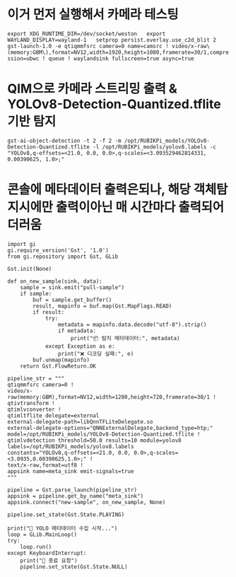 # 이거 먼저 실행해서 카메라 테스팅
`
export XDG_RUNTIME_DIR=/dev/socket/weston  
export WAYLAND_DISPLAY=wayland-1  
setprop persist.overlay.use_c2d_blit 2  
gst-launch-1.0 -e qtiqmmfsrc camera=0 name=camsrc ! video/x-raw\(memory:GBM\),format=NV12,width=1920,height=1080,framerate=30/1,compression=ubwc ! queue ! waylandsink fullscreen=true async=true
`

# QIM으로 카메라 스트리밍 출력 & YOLOv8-Detection-Quantized.tflite기반 탐지
`
 gst-ai-object-detection -t 2 -f 2 -m /opt/RUBIKPi_models/YOLOv8-Detection-Quantized.tflite -l /opt/RUBIKPi_models/yolov8.labels -c "YOLOv8,q-offsets=<21.0, 0.0, 0.0>,q-scales=<3.093529462814331, 0.00390625, 1.0>;"
`

# 콘솔에 메타데이터 출력은되나, 해당 객체탐지시에만 출력이아닌 매 시간마다 출력되어 더러움
```
import gi
gi.require_version('Gst', '1.0')
from gi.repository import Gst, GLib

Gst.init(None)

def on_new_sample(sink, data):
    sample = sink.emit("pull-sample")
    if sample:
        buf = sample.get_buffer()
        result, mapinfo = buf.map(Gst.MapFlags.READ)
        if result:
            try:
                metadata = mapinfo.data.decode("utf-8").strip()
                if metadata:
                    print("📦 탐지 메타데이터:", metadata)
            except Exception as e:
                print("❌ 디코딩 실패:", e)
        buf.unmap(mapinfo)
    return Gst.FlowReturn.OK

pipeline_str = """
qtiqmmfsrc camera=0 !
video/x-raw(memory:GBM),format=NV12,width=1280,height=720,framerate=30/1 !
qtivtransform !
qtimlvconverter !
qtimltflite delegate=external
external-delegate-path=libQnnTFLiteDelegate.so
external-delegate-options="QNNExternalDelegate,backend_type=htp;"
model=/opt/RUBIKPi_models/YOLOv8-Detection-Quantized.tflite !
qtimlvdetection threshold=50.0 results=10 module=yolov8
labels=/opt/RUBIKPi_models/yolov8.labels
constants="YOLOv8,q-offsets=<21.0, 0.0, 0.0>,q-scales=<3.0935,0.00390625,1.0>;" !
text/x-raw,format=utf8 !
appsink name=meta_sink emit-signals=true
"""

pipeline = Gst.parse_launch(pipeline_str)
appsink = pipeline.get_by_name("meta_sink")
appsink.connect("new-sample", on_new_sample, None)

pipeline.set_state(Gst.State.PLAYING)

print("📡 YOLO 메타데이터 수집 시작...")
loop = GLib.MainLoop()
try:
    loop.run()
except KeyboardInterrupt:
    print("🛑 종료 요청")
    pipeline.set_state(Gst.State.NULL)
```